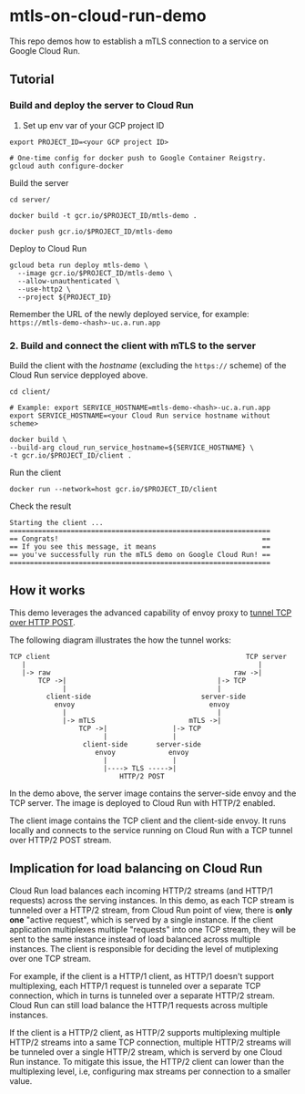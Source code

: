 # mtls-on-cloud-run-demo

This repo demos how to establish a mTLS connection to a service on Google Cloud
Run.

## Tutorial

### Build and deploy the server to Cloud Run

1. Set up env var of your GCP project ID

```
export PROJECT_ID=<your GCP project ID>

# One-time config for docker push to Google Container Reigstry.
gcloud auth configure-docker

```

Build the server

```
cd server/

docker build -t gcr.io/$PROJECT_ID/mtls-demo .

docker push gcr.io/$PROJECT_ID/mtls-demo
```

Deploy to Cloud Run

```
gcloud beta run deploy mtls-demo \
  --image gcr.io/$PROJECT_ID/mtls-demo \
  --allow-unauthenticated \
  --use-http2 \
  --project ${PROJECT_ID}
```

Remember the URL of the newly deployed service, for example:
`https://mtls-demo-<hash>-uc.a.run.app`

### 2. Build and connect the client with mTLS to the server

Build the client with the *hostname* (excluding the `https://` scheme) of the
Cloud Run service depployed above.

```
cd client/

# Example: export SERVICE_HOSTNAME=mtls-demo-<hash>-uc.a.run.app
export SERVICE_HOSTNAME=<your Cloud Run service hostname without scheme>

docker build \
--build-arg cloud_run_service_hostname=${SERVICE_HOSTNAME} \
-t gcr.io/$PROJECT_ID/client .
```

Run the client

```
docker run --network=host gcr.io/$PROJECT_ID/client
```

Check the result

```
Starting the client ...
================================================================
== Congrats!                                                  ==
== If you see this message, it means                          ==
== you've successfully run the mTLS demo on Google Cloud Run! ==
================================================================
```

## How it works

This demo leverages the advanced capability of envoy proxy to
[tunnel TCP over HTTP POST](https://www.envoyproxy.io/docs/envoy/latest/intro/arch_overview/http/upgrades#tunneling-tcp-over-http).

The following diagram illustrates the how the tunnel works:

```
TCP client                                                TCP server
   |                                                         |
   |-> raw                                             raw ->|
       TCP ->|                                     |-> TCP
             |                                     |
         client-side                           server-side
           envoy                                 envoy
             |                                     |
             |-> mTLS                       mTLS ->|
                 TCP ->|                |-> TCP
                       |                |
                  client-side       server-side
                     envoy             envoy
                       |                |
                       |----> TLS ----->|
                           HTTP/2 POST
```

In the demo above, the server image contains the server-side envoy and the TCP
server. The image is deployed to Cloud Run with HTTP/2 enabled.

The client image contains the TCP client and the client-side envoy. It runs
locally and connects to the service running on Cloud Run with a TCP tunnel
over HTTP/2 POST stream.

## Implication for load balancing on Cloud Run

Cloud Run load balances each incoming HTTP/2 streams (and HTTP/1 requests)
across the serving instances. In this demo, as each TCP stream is tunneled
over a HTTP/2 stream, from Cloud Run point of view, there is **only one**
"active request", which is served by a single instance. If the client
application multiplexes multiple "requests" into one TCP stream, they will
be sent to the same instance instead of load balanced across multiple
instances. The client is responsible for deciding the level of mutiplexing
over one TCP stream.

For example, if the client is a HTTP/1 client, as HTTP/1 doesn't support
multiplexing, each HTTP/1 request is tunneled over a separate TCP connection,
which in turns is tunneled over a separate HTTP/2 stream. Cloud Run can still
load balance the HTTP/1 requests across multiple instances.

If the client is a HTTP/2 client, as HTTP/2 supports multiplexing multiple
HTTP/2 streams into a same TCP connection, multiple HTTP/2 streams will be
tunneled over a single HTTP/2 stream, which is serverd by one Cloud Run
instance. To mitigate this issue, the HTTP/2 client can lower than the
multiplexing level, i.e, configuring max streams per connection to a smaller
value.
